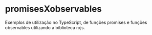 # promisesXobservables
Exemplos de utilização no TypeScript, de funções promises e funções observables utilizando a biblioteca rxjs.
